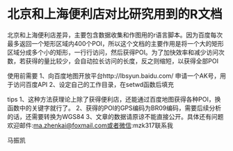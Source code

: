 # 北京和上海便利店对比研究用到的R文档
北京和上海便利店差异，主要包含数据收集和作图用的r语言脚本。因为百度每次最多返回一个矩形区域内400个POI，所以这个文档的主要作用是将一个大的矩形区域分成多个小的矩形，一行行访问，然后获得POI。为了加快效率和减少访问次数，若获得的量比较少，会自动拉长访问的长度，反之则缩短，以获得全部POI
 
使用前需要
1、向百度地图开放平台http://lbsyun.baidu.com/ 申请一个AK号，用于访问百度API
2、设定自己的工作目录，在setwd函数后填充
 
tips
1、这种方法获理论上除了获得便利店，还能通过百度地图获得各种POI，换函数中的关键字就行了。
2、获得的POI的GPS编码为BR09编码，需要后续分析的话，还需要转换为WGS84
3、文章的数据请原谅不能直接公开。具体还有问题欢迎邮件:ma.zhenkai@foxmail.com或者微信:mzk317联系我
 
马振凯
